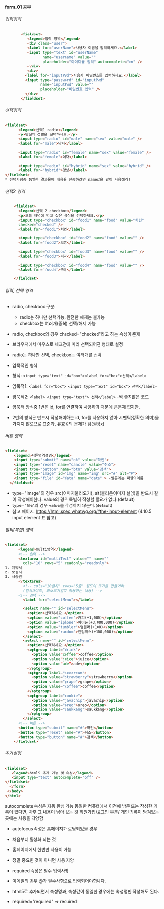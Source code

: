 #### form_01 공부

###### 입력영역
```html
       <fieldset>
          <legend>입력 영역</legend>
          <div class="user">
          <label for="userName">사용자 이름을 입력하세요.</label>
          <input type="text" id="userName"
                 name="username" value=""
                 placeholder="아이디를 입력" autocomplete="on" />
          </div>
          <div>
         <label for="inputPwd">사용자 비밀번호를 입력하세요.</label>
         <input type="password" id="inputPwd"
                name="inputPwd" value=""
                placeholder="비밀번호 입력" />
         </div>
       </fieldset>
```

###### 선택영역
```html
<fieldset>
      <legend>선택1 radio</legend>
      <p>당신의 성별을 선택하세요.</p>
      <input type="radio" id="male" name="sex" value="male" />
      <label for="male">남자</label>

      <input type="radio" id="female" name="sex" value="female" />
      <label for="female">여자</label>

      <input type="radio" id="hybrid" name="sex" value="hybrid" />
      <label for="hybrid">양성</label>
</fieldset>
* 선택사항중 동일한 결과물에 내용을 전송하려면 name값을 같이 사용해라!
```

###### 선택2 영역
```html
    <fieldset>
      <legend>선택 2 checkbox</legend>
      <p>오늘 저녁에 먹고 싶은 음식을 선택하세요.</p>
      <input type="checkbox" id="food1" name="food" value="치킨"
      checked="checked" />
      <label for="food1">치킨</label>

      <input type="checkbox" id="food2" name="food" value="" />
      <label for="food2">보쌈</label>

      <input type="checkbox" id="food3" name="food" value="" />
      <label for="food3">피자</label>

      <input type="checkbox" id="food4" name="food" value="" />
      <label for="food4">족발</label>

    </fieldset>
```

###### 입력, 선택 영역
* radio, checkbox 구분:
  * radio는 하나만 선택가능, 완전한 해제는 불가능
  * checkbox는 여러개(중복) 선택/해제 가능
* radio, checkbox의 경우 checked="checked"라고 하는 속성이 존재
* 브라우저에서 마우스로 체크전에 미리 선택되어진 형태로 설정
* radio는 하나만 선택, checkbox는 여러개를 선택

* 암묵적인 형식
* 형식: ```<input type="text" id="box"><label for="box">선택</label>```
* 암묵적1: ```<label for="box"> <input type="text" id="box"> 선택</label>```
* 암묵적2: ```<label> <input type="text"> 선택</label>``` -썩 좋지않은 코드
* 암묵적 방식중 1번은 id, for를 연결하여 사용하기 때문에 큰문제 없지만.
* 2번의 방식은 반드시 작성해야하는 id, for를 사용하지 않아 시멘틱(정확한 의미)을 가지지 않으므로 표준과, 유효성의 문제가 됨(권장x)

###### 버튼 영역
```html
<fieldset>
    <legend>버튼영역설명</legend>
    <input type="submit" name="ok" value="확인">
    <input type="reset" name="cancle" value="취소">
    <input type="button" name="btn" value="검색">
    <input type="image" id="img" name="img" src="#" alt="#">
    <input type="file" id="data" name="data" > -벨류에는 파일의이름
  </fieldset>
```
* type="image"의 경우 src(이미지불러오기), alt(불러온이미지 설명)을 반드시 같이 작성해야한다. value의 경우 특별히 작성할 필요가 없다.(default)
* type="file"의 경우 value를 작성하지 않는다.(default)
* 참고 페이지: https://html.spec.whatwg.org/#the-input-element (4.10.5 input element 표 참고)

###### 멀티(복합) 영역
```html
<fieldset>
      <legend>multi영역</legend>
      <!-- 입력 -->
      <textarea id="multiText" value="" name=""
        cols="10" rows="5" readonly="readonly">
1. 계약서
2. 보증서
3. 시승권
      </textarea>
        <!-- cols="10글자" rows="5줄" 정도의 크기를 만들어라
        (임시사이즈, 최소크기일때 적용하는 내용) -->
      <!-- 선택 -->
        <label for="selectMenu"></label>

        <select name="" id="selectMenu">
          <option>선택하세요.</option>
          <option value="coffee">커피(+1,000)</option>
          <option value="iphone">아이폰(+3,000,000)</option>
          <option value="tumbler">텀블러(+100)</option>
          <option value="random">랜덤박스(+100,000)</option>
        </select>
        <select name="" id="selectMenu">
          <option>선택하세요.</option>
          <optgroup label="drink">
            <option value"coffee">coffee</option>
            <option value"juice">juice</option>
            <option value"ade">ade</option>
          </optgroup>
          <optgroup label="icecream">
            <option value="strawberry">strawberry</option>
            <option value="grape">grape</option>
            <option value="coffee">coffee</option>
          </optgroup>
          <optgroup label="cookie">
            <option value="javachip">javachip</option>
            <option value="oreo">oreo</option>
            <option value="saukkang">saukkang</option>
          </optgroup>
        </select>
      <!-- 버튼 -->
      <button type="submit" name="#">확인</button>
      <button type="reset" name="#">취소</button>
      <button type="button" name="#">검색</button>
    </fieldset>
```


###### 추가설명
```html
<fieldset>
   <legend>html5 추가 기능 및 속성</legend>
   <input type="text" autocomplete="off" />
</fieldset>
  </form>
 </body>
</html>
```
autocomplete 속성은 자동 완성 기능
동일한 컴퓨터에서 이전에 방문 또는 작성한 기록이 있다면,
차후 그 내용이 남아 있는 것
회원가입/로그인 부분/ 개인 기록이 담겨있는 곳에는 사용을 지양함

* autofocus 속성은 홈페이지가 로딩되었을 경우
* 처음부터 활성화 되는 것
* 홈페이지에서 한번만 사용이 가능
* 정말 중요한 것이 아니면 사용 지양

* required 속성은 필수 입력사항
* 이메일의 경우 @가 필수사항으로 입력되어야합니다.

* html5로 추가되면서 속성명과, 속성값이 동일한 경우에는 속성명만 작성해도 된다.
* required="required"  => required

